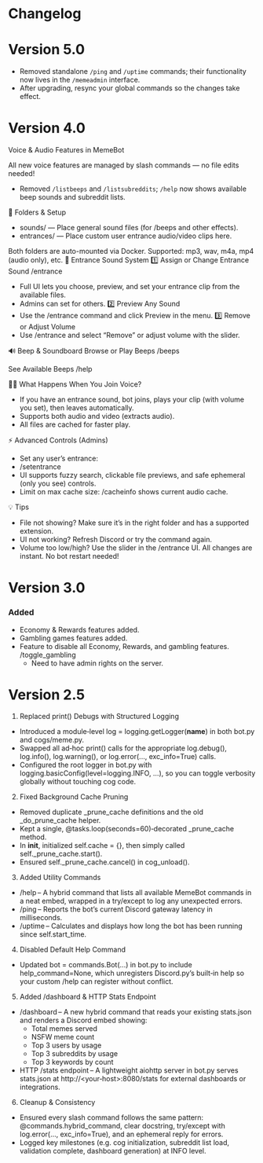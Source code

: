 # Changelog

# Version 5.0 #

- Removed standalone `/ping` and `/uptime` commands; their functionality now lives in the `/memeadmin` interface.
- After upgrading, resync your global commands so the changes take effect.

# Version 4.0 #
Voice & Audio Features in MemeBot

All new voice features are managed by slash commands — no file edits needed!

- Removed `/listbeeps` and `/listsubreddits`; `/help` now shows available beep sounds and subreddit lists.

📂 Folders & Setup
- sounds/ — Place general sound files (for /beeps and other effects).
- entrances/ — Place custom user entrance audio/video clips here.

Both folders are auto-mounted via Docker. Supported: mp3, wav, m4a, mp4 (audio only), etc.
🎤 Entrance Sound System
1️⃣ Assign or Change Entrance Sound
/entrance
- Full UI lets you choose, preview, and set your entrance clip from the available files.
- Admins can set for others.
2️⃣ Preview Any Sound
- Use the /entrance command and click Preview in the menu.
3️⃣ Remove or Adjust Volume
- Use /entrance and select “Remove” or adjust volume with the slider.

🔊 Beep & Soundboard
Browse or Play Beeps
/beeps

See Available Beeps
/help

🏃‍♂️ What Happens When You Join Voice?
- If you have an entrance sound, bot joins, plays your clip (with volume you set), then leaves automatically.
- Supports both audio and video (extracts audio).
- All files are cached for faster play.

⚡ Advanced Controls (Admins)
- Set any user’s entrance:
- /setentrance <user> <filename>
- UI supports fuzzy search, clickable file previews, and safe ephemeral (only you see) controls.
- Limit on max cache size: /cacheinfo shows current audio cache.

💡 Tips
- File not showing? Make sure it’s in the right folder and has a supported extension.
- UI not working? Refresh Discord or try the command again.
- Volume too low/high? Use the slider in the /entrance UI.
All changes are instant. No bot restart needed!

# Version 3.0 #

### Added ### 
- Economy & Rewards features added.
- Gambling games features added.
- Feature to disable all Economy, Rewards, and gambling features. /toggle_gambling
	- Need to have admin rights on the server.

# Version 2.5 #

1. Replaced print() Debugs with Structured Logging
- Introduced a module‑level log = logging.getLogger(__name__) in both bot.py and cogs/meme.py.
- Swapped all ad‑hoc print() calls for the appropriate log.debug(), log.info(), log.warning(), or log.error(..., exc_info=True) calls.
- Configured the root logger in bot.py with logging.basicConfig(level=logging.INFO, …), so you can toggle verbosity globally without touching cog code.

2. Fixed Background Cache Pruning
- Removed duplicate _prune_cache definitions and the old _do_prune_cache helper.
- Kept a single, @tasks.loop(seconds=60)‑decorated _prune_cache method.
- In __init__, initialized self.cache = {}, then simply called self._prune_cache.start().
- Ensured self._prune_cache.cancel() in cog_unload().

3. Added Utility Commands
- /help – A hybrid command that lists all available MemeBot commands in a neat embed, wrapped in a try/except to log any unexpected errors.
- /ping – Reports the bot’s current Discord gateway latency in milliseconds.
- /uptime – Calculates and displays how long the bot has been running since self.start_time.

4. Disabled Default Help Command
- Updated bot = commands.Bot(...) in bot.py to include help_command=None, which unregisters Discord.py’s built‑in help so your custom /help can register without conflict.

5. Added /dashboard & HTTP Stats Endpoint
- /dashboard – A new hybrid command that reads your existing stats.json and renders a Discord embed showing:
	- Total memes served
	- NSFW meme count
	- Top 3 users by usage
	- Top 3 subreddits by usage
	- Top 3 keywords by count
- HTTP /stats endpoint – A lightweight aiohttp server in bot.py serves stats.json at http://<your‑host>:8080/stats for external dashboards or integrations.

6. Cleanup & Consistency
- Ensured every slash command follows the same pattern: @commands.hybrid_command, clear docstring, try/except with log.error(..., exc_info=True), and an ephemeral reply for errors.
- Logged key milestones (e.g. cog initialization, subreddit list load, validation complete, dashboard generation) at INFO level.
